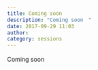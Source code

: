 ```yaml
---
title: Coming soon　
description: "Coming soon　"
date: 2017-09-29 11:03
author:
category: sessions
---
```

Coming soon　